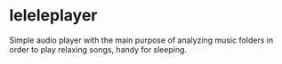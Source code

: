 # leleleplayer
Simple audio player with the main purpose of analyzing music folders in order to play relaxing songs, handy for sleeping.

